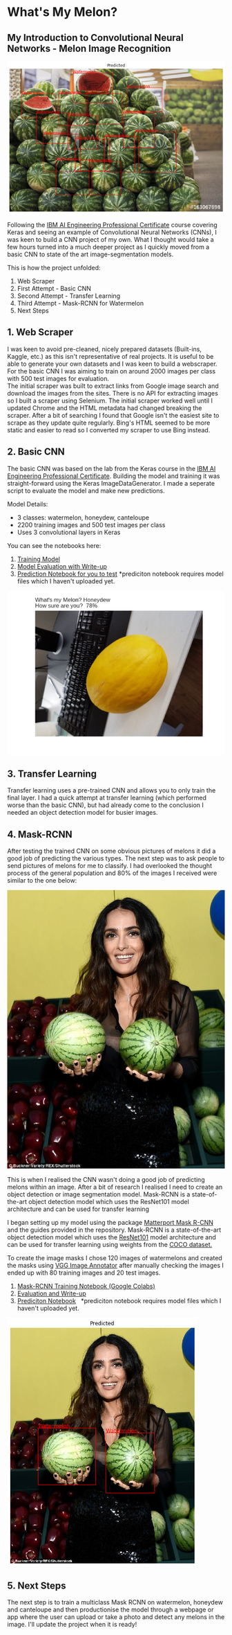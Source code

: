 # What's My Melon?
## My Introduction to Convolutional Neural Networks - Melon Image Recognition

![Lots of Melons](./images/mask_lotsofmelons.png "Lots of Melons")

Following the [IBM AI Engineering Professional Certificate](https://www.coursera.org/professional-certificates/ai-engineer) course covering Keras and seeing an example of Convolutional Neural Networks (CNNs), I was keen to build a CNN project of my own. What I thought would take a few hours turned into a much deeper project as I quickly moved from a basic CNN to state of the art image-segmentation models.

This is how the project unfolded:
1. Web Scraper
2. First Attempt - Basic CNN
3. Second Attempt - Transfer Learning
4. Third Attempt - Mask-RCNN for Watermelon
5. Next Steps

## 1. Web Scraper
I was keen to avoid pre-cleaned, nicely prepared datasets (Built-ins, Kaggle, etc.) as this isn't representative of real projects. It is useful to be able to generate your own datasets and I was keen to build a webscraper. For the basic CNN I was aiming to train on around 2000 images per class with 500 test images for evaluation.  
The initial scraper was built to extract links from Google image search and download the images from the sites. There is no API for extracting images so I built a scraper using Selenium. The initial scraper worked well until I updated Chrome and the HTML metadata had changed breaking the scraper. After a bit of searching I found that Google isn't the easiest site to scrape as they update quite regularly. Bing's HTML seemed to be more static and easier to read so I converted my scraper to use Bing instead. 

## 2. Basic CNN
The basic CNN was based on the lab from the Keras course in the [IBM AI Engineering Professional Certificate](https://www.coursera.org/professional-certificates/ai-engineer). Building the model and training it was straight-forward using the Keras ImageDataGenerator. I made a seperate script to evaluate the model and make new predictions.

Model Details:
- 3 classes: watermelon, honeydew, canteloupe
- 2200 training images and 500 test images per class
- Uses 3 convolutional layers in Keras

You can see the notebooks here:
1. [Training Model](./CNN.py)
2. [Model Evaluation with Write-up](./CNN_evaluate.ipynb)
3. [Prediction Notebook for you to test](./CNN_prediction.ipynb)
   *prediciton notebook requires model files which I haven't uploaded yet. 
  
![Honeydew Prediction](./images/basic_cnn_mypred_01.png "Honeydew Prediction")

## 3. Transfer Learning
Transfer learning uses a pre-trained CNN and allows you to only train the final layer. I had a quick attempt at transfer learning (which performed worse than the basic CNN), but had already come to the conclusion I needed an object detection model for busier images. 

## 4. Mask-RCNN
After testing the trained CNN on some obvious pictures of melons it did a good job of predicting the various types. The next step was to ask people to send pictures of melons for me to classify. I had overlooked the thought process of the general population and 80% of the images I received were similar to the one below:

![Salma Hayek](./images/salma.jpg "Salma Hayek")

This is when I realised the CNN wasn't doing a good job of predicting melons within an image. After a bit of research I realised I need to create an object detection or image segmentation model. Mask-RCNN is a state-of-the-art object detection model which uses the ResNet101 model architecture and can be used for transfer learning

I began setting up my model using the package [Matterport Mask R-CNN](https://github.com/matterport/Mask_RCNN) and the guides provided in the repository. Mask-RCNN is a state-of-the-art object detection model which uses the [ResNet101](https://www.cv-foundation.org/openaccess/content_cvpr_2016/papers/He_Deep_Residual_Learning_CVPR_2016_paper.pdf) model architecture and can be used for transfer learning using weights from the [COCO dataset.](http://cocodataset.org/) 

To create the image masks I chose 120 images of watermelons and created the masks using [VGG Image Annotator](http://www.robots.ox.ac.uk/~vgg/software/via/via.html) after manually checking the images I ended up with 80 training images and 20 test images. 

1. [Mask-RCNN Training Notebook (Google Colabs)](./maskRCNN_colab_train.ipynb)
2. [Evaluation and Write-up](./maskRCNN_evaluate.ipynb)
3. [Prediciton Notebook](./maskRCNN_prediction.ipynb)
   *prediciton notebook requires model files which I haven't uploaded yet. 
   
![Salma Hayek Mask](./images/mask_salma.png "Salma Hayek Mask")   

## 5. Next Steps
The next step is to train a multiclass Mask RCNN on watermelon, honeydew and canteloupe and then productionise the model through a webpage or app where the user can upload or take a photo and detect any melons in the image. I'll update the project when it is ready!
